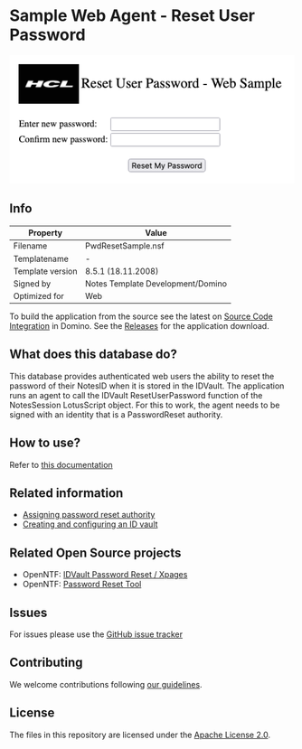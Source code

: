 # Sample Web Agent - Reset User Password

![Sample Web Agent - Reset User Password](docs/assets/images/png/screenshot.png)
## Info
Property | Value
---|---
Filename | PwdResetSample.nsf
Templatename | -
Template version | 8.5.1 (18.11.2008)
Signed by | Notes Template Development/Domino
Optimized for | Web

To build the application from the source see the latest on [Source Code Integration](https://help.hcltechsw.com/dom_designer/14.0.0/basic/wn_sourcecodeutilitytool.html) in Domino. See the [Releases](https://github.com/HCL-TECH-SOFTWARE/domino-pwdresetsample/releases) for the application download.

## What does this database do?

This database provides authenticated web users the ability to reset the password of their NotesID when it is stored in the IDVault. The application runs an agent to call the IDVault ResetUserPassword function of the NotesSession LotusScript object. For this to work, the agent needs to be signed with an identity that is a PasswordReset authority.

## How to use?
Refer to [this documentation](docs/index.md)

## Related information
- [Assigning password reset authority](https://help.hcltechsw.com/domino/12.0.2/admin/conf_assigningpasswordresetauthority_t.html)
- [Creating and configuring an ID vault](https://help.hcltechsw.com/domino/12.0.2/admin/conf_creatingandconfiguringanidvault_t.html)

## Related Open Source projects
- OpenNTF: [IDVault Password Reset / Xpages](https://www.openntf.org/internal/home.nsf/project.xsp?name=IDVault%20Password%20Reset)
- OpenNTF: [Password Reset Tool](https://openntf.org/main.nsf/project.xsp?r=project/Password%20Reset%20Tool)

## Issues
For issues please use the [GitHub issue tracker](https://github.com/HCL-TECH-SOFTWARE/domino-pwdresetsample/issues)

## Contributing
We welcome contributions following [our guidelines](CONTRIBUTING.md).

## License
The files in this repository are licensed under the [Apache License 2.0](https://www.apache.org/licenses/LICENSE-2.0.html).
